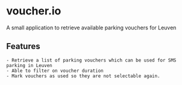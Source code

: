 # voucher.io

A small application to retrieve available parking vouchers for Leuven

## Features

    - Retrieve a list of parking vouchers which can be used for SMS parking in Leuven
    - Able to filter on voucher duration
    - Mark vouchers as used so they are not selectable again.




